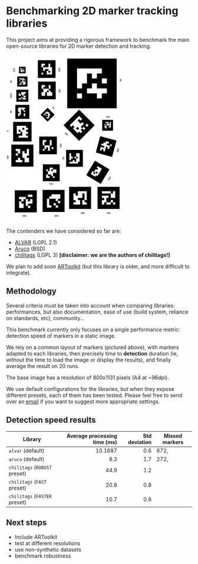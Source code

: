 Benchmarking 2D marker tracking libraries
=========================================

This project aims at providing a rigorous framework to benchmark
the main open-source libraries for 2D marker detection and tracking.

![](data/chilitags/chilitags-benchmark-easy-320.png)

The contenders we have considered so far are:

- [ALVAR](http://virtual.vtt.fi/virtual/proj2/multimedia/alvar/) (LGPL 2.1)
- [Aruco](http://www.uco.es/investiga/grupos/ava/node/26) (BSD)
- [chilitags](http://chili.epfl.ch/software) (LGPL 3) **[disclaimer: we are the
  authors of chilitags!]**

We plan to add soon [ARToolkit](http://artoolkit.sourceforge.net/) (but this
library is older, and more difficult to integrate).

Methodology
-----------

Several criteria must be taken into account when comparing libraries:
performances, but also documentation, ease of use (build system, reliance on
standards, etc), community...

This benchmark currently only focuses on a single performance metric: detection
speed of markers in a static image.

We rely on a common layout of markers (pictured above), with markers adapted to
each libraries, then precisely time to **detection** duration (ie, without the
time to load the image or display the results), and finally average the result
on 20 runs.

The base image has a resolution of 800x1131 pixels (A4 at ~96dpi).

We use default configurations for the libraries, but when they expose different
presets, each of them has been tested. Please feel free to send over an
[email](mailto:severin.lemaignan.youknowthatthispartdoesnotneedtobethere@epfl.ch)
if you want to suggest more appropriate settings.

Detection speed results
-----------------------

|Library| Average processing time (ms) | Std deviation | Missed markers |
|-------|-----------------------------:|--------------:|----------------|
| `alvar` (default) | 10.1687 |        0.6 | 672,  |
| `aruco` (default) | 8.3 |        1.7 | 272,  |
| `chilitags` (`ROBUST` preset) | 44.9 |        1.2 |  |
| `chilitags` (`FAST` preset) | 20.8 |        0.8 |  |
| `chilitags` (`FASTER` preset) | 10.7 |        0.8 |  |


Next steps
----------

- Include ARToolkit
- test at different resolutions
- use non-synthetic datasets
- benchmark robustness

